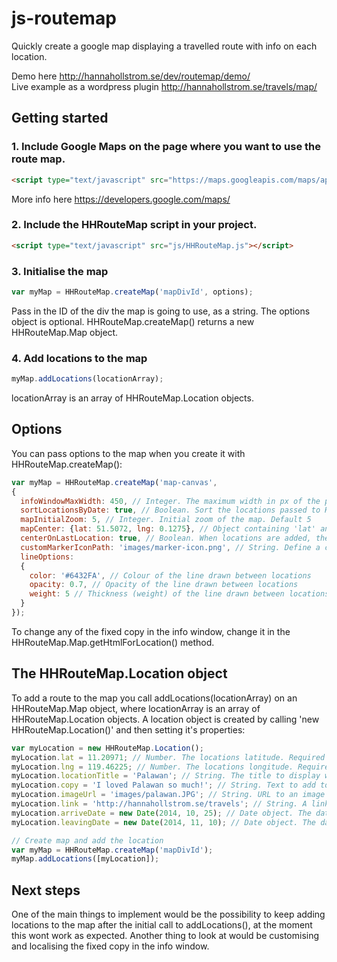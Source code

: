 # js-routemap
Quickly create a google map displaying a travelled route with info on each location.

Demo here http://hannahollstrom.se/dev/routemap/demo/  
Live example as a wordpress plugin http://hannahollstrom.se/travels/map/

## Getting started
### 1. Include Google Maps on the page where you want to use the route map.
```html
<script type="text/javascript" src="https://maps.googleapis.com/maps/api/js?key=REPLACE_WITH_GOOGLE_MAPS_API_KEY"></script>
```
More info here https://developers.google.com/maps/
### 2. Include the HHRouteMap script in your project.
```html
<script type="text/javascript" src="js/HHRouteMap.js"></script>
```
### 3. Initialise the map  
```js
var myMap = HHRouteMap.createMap('mapDivId', options);
```
Pass in the ID of the div the map is going to use, as a string. The options object is optional. HHRouteMap.createMap() returns a new HHRouteMap.Map object.
### 4. Add locations to the map
```js
myMap.addLocations(locationArray);
```
locationArray is an array of HHRouteMap.Location objects.

## Options

You can pass options to the map when you create it with HHRouteMap.createMap():  
```js
var myMap = HHRouteMap.createMap('map-canvas',
{
  infoWindowMaxWidth: 450, // Integer. The maximum width in px of the popup window for each location. Default 450  
  sortLocationsByDate: true, // Boolean. Sort the locations passed to HHRouteMap.Map.addLocations(locationArray) by their arriveDate and leavingDate properties. Requires all locations to have leaving and/or arrive date set to work properly. Default true
  mapInitialZoom: 5, // Integer. Initial zoom of the map. Default 5
  mapCenter: {lat: 51.5072, lng: 0.1275}, // Object containing 'lat' and 'lng' properties. Defines the map's initial center Default {lat: 51.5072, lng: 0.1275}
  centerOnLastLocation: true, // Boolean. When locations are added, the map will automatically center on the last one. Default true
  customMarkerIconPath: 'images/marker-icon.png', // String. Define a custom marker icon, can be absolute or relative path. Uses the original Google map pin by default.
  lineOptions:
  {
    color: '#6432FA', // Colour of the line drawn between locations
    opacity: 0.7, // Opacity of the line drawn between locations
    weight: 5 // Thickness (weight) of the line drawn between locations
  }
});
```

To change any of the fixed copy in the info window, change it in the HHRouteMap.Map.getHtmlForLocation() method. 


## The HHRouteMap.Location object
To add a route to the map you call addLocations(locationArray) on an HHRouteMap.Map object, where locationArray is an array of HHRouteMap.Location objects. A location object is created by calling 'new HHRouteMap.Location()' and then setting it's properties:  
```js
var myLocation = new HHRouteMap.Location();
myLocation.lat = 11.20971; // Number. The locations latitude. Required
myLocation.lng = 119.46225; // Number. The locations longitude. Required
myLocation.locationTitle = 'Palawan'; // String. The title to display when clicking the location icon on the map. Required
myLocation.copy = 'I loved Palawan so much!'; // String. Text to add to the location's info window.  
myLocation.imageUrl = 'images/palawan.JPG'; // String. URL to an image to show when clicking the location icon on the map.
myLocation.link = 'http://hannahollstrom.se/travels'; // String. A link to add to the location's info window. Will link with the copy 'Read about my experience in *locationTitle* here'.
myLocation.arriveDate = new Date(2014, 10, 25); // Date object. The date arrived at this location. Will be used to order the locations if map setting sortLocationsByDate is set to true.
myLocation.leavingDate = new Date(2014, 11, 10); // Date object. The date leaving at location. Will be used to order the locations if map setting sortLocationsByDate is set to true  

// Create map and add the location
var myMap = HHRouteMap.createMap('mapDivId');
myMap.addLocations([myLocation]);
```

## Next steps
One of the main things to implement would be the possibility to keep adding locations to the map after the initial call to addLocations(), at the moment this wont work as expected. Another thing to look at would be customising and localising the fixed copy in the info window.
